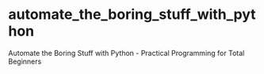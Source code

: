 # automate_the_boring_stuff_with_python
Automate the Boring Stuff with Python - Practical Programming for Total Beginners
